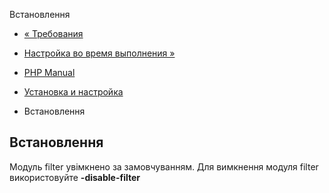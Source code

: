 Встановлення

-   [« Требования](filter.requirements.html)
    
-   [Настройка во время выполнения »](filter.configuration.html)
    
-   [PHP Manual](index.html)
    
-   [Установка и настройка](filter.setup.html)
    
-   Встановлення
    

## Встановлення

Модуль filter увімкнено за замовчуванням. Для вимкнення модуля filter використовуйте **\-disable-filter**